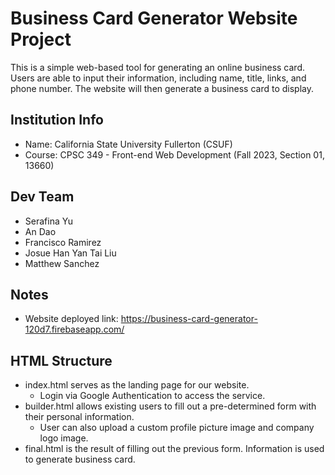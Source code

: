 # Business Card Generator Website Project #

This is a simple web-based tool for generating an online business card. Users are able to input their information, including name, title, links, and phone number. The website will then generate a business card to display.

## Institution Info ##

* Name: California State University Fullerton (CSUF)
* Course: CPSC 349 - Front-end Web Development (Fall 2023, Section 01, 13660)

## Dev Team ##

* Serafina Yu
* An Dao
* Francisco Ramirez
* Josue Han Yan Tai Liu
* Matthew Sanchez

## Notes ##

* Website deployed link: https://business-card-generator-120d7.firebaseapp.com/

## HTML Structure ##

* index.html serves as the landing page for our website.
  * Login via Google Authentication to access the service.
* builder.html allows existing users to fill out a pre-determined form with their personal information.
  * User can also upload a custom profile picture image and company logo image.
* final.html is the result of filling out the previous form. Information is used to generate business card.
